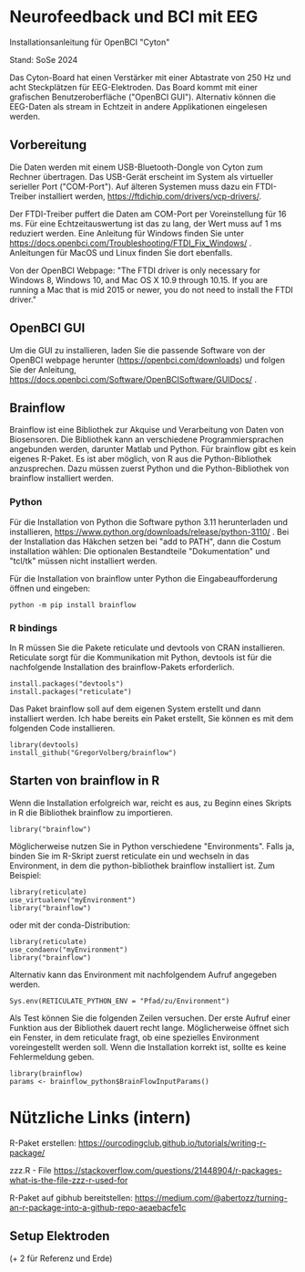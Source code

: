 # Neurofeedback und BCI mit EEG

Installationsanleitung für OpenBCI "Cyton"

Stand: SoSe 2024

Das Cyton-Board hat einen Verstärker mit einer Abtastrate von 250 Hz und acht Steckplätzen für EEG-Elektroden. Das Board kommt mit einer grafischen Benutzeroberfläche ("OpenBCI GUI"). Alternativ können die EEG-Daten als stream in Echtzeit in andere Applikationen eingelesen werden.

##  Vorbereitung

Die Daten werden mit einem USB-Bluetooth-Dongle von Cyton zum Rechner übertragen. Das USB-Gerät erscheint im System als virtueller serieller Port ("COM-Port"). Auf älteren Systemen muss dazu ein FTDI-Treiber installiert werden, https://ftdichip.com/drivers/vcp-drivers/. 

Der FTDI-Treiber puffert die Daten am COM-Port per Voreinstellung für 16 ms. Für eine Echtzeitauswertung ist das zu lang, der Wert muss auf 1 ms reduziert werden. Eine Anleitung für Windows finden Sie unter https://docs.openbci.com/Troubleshooting/FTDI_Fix_Windows/ . Anleitungen für MacOS und Linux finden Sie dort ebenfalls.

Von der OpenBCI Webpage: "The FTDI driver is only necessary for Windows 8, Windows 10, and Mac OS X 10.9 through 10.15. If you are running a Mac that is mid 2015 or newer, you do not need to install the FTDI driver."

## OpenBCI GUI
Um die GUI zu installieren, laden Sie die passende Software von der OpenBCI webpage herunter (https://openbci.com/downloads) und folgen Sie der Anleitung, https://docs.openbci.com/Software/OpenBCISoftware/GUIDocs/ .

## Brainflow
Brainflow ist eine Bibliothek zur Akquise und Verarbeitung von Daten von Biosensoren. Die Bibliothek kann an verschiedene Programmiersprachen angebunden werden, darunter Matlab und Python. Für brainflow gibt es kein eigenes R-Paket. Es ist aber möglich, von R aus die Python-Bibliothek anzusprechen. Dazu müssen zuerst Python und die Python-Bibliothek von brainflow installiert werden. 

### Python
Für die Installation von Python die Software python 3.11 herunterladen und installieren, https://www.python.org/downloads/release/python-3110/ . Bei der Installation das Häkchen setzen bei "add to PATH", dann die Costum installation wählen: Die optionalen Bestandteile "Dokumentation" und "tcl/tk" müssen nicht installiert werden. 

Für die Installation von brainflow unter Python die  Eingabeaufforderung öffnen und eingeben:

    python -m pip install brainflow
    

### R bindings
In R müssen Sie die Pakete reticulate und devtools von CRAN installieren. Reticulate sorgt für die Kommunikation mit Python, devtools ist für die nachfolgende Installation des brainflow-Pakets erforderlich.

    install.packages("devtools")
    install.packages("reticulate")
    
Das Paket brainflow soll auf dem eigenen System erstellt und dann installiert werden. Ich habe bereits ein Paket erstellt, Sie können es mit dem folgenden Code installieren.

    library(devtools)
    install_github("GregorVolberg/brainflow") 
    
## Starten von brainflow in R  
Wenn die Installation erfolgreich war, reicht es aus, zu Beginn eines Skripts in R die Bibliothek brainflow zu importieren.

    library("brainflow")

Möglicherweise nutzen Sie in Python verschiedene "Environments". Falls ja, binden Sie im R-Skript zuerst reticulate ein und wechseln in das Environment, in dem die python-bibliothek brainflow installiert ist. Zum Beispiel:

    library(reticulate)
    use_virtualenv("myEnvironment")
    library("brainflow")
    
oder mit der conda-Distribution:

    library(reticulate)
    use_condaenv("myEnvironment")
    library("brainflow")

Alternativ kann das Environment mit nachfolgendem Aufruf angegeben werden.

    Sys.env(RETICULATE_PYTHON_ENV = "Pfad/zu/Environment")

Als Test können Sie die folgenden Zeilen versuchen. Der erste Aufruf einer Funktion aus der Bibliothek dauert recht lange. Möglicherweise öffnet sich ein Fenster, in dem reticulate fragt, ob eine spezielles Environment voreingestellt werden soll. Wenn die Installation korrekt ist, sollte es keine Fehlermeldung geben.

    library(brainflow)
    params <- brainflow_python$BrainFlowInputParams()



# Nützliche Links (intern)

R-Paket erstellen:
https://ourcodingclub.github.io/tutorials/writing-r-package/

zzz.R - File
https://stackoverflow.com/questions/21448904/r-packages-what-is-the-file-zzz-r-used-for

R-Paket auf gibhub bereitstellen:
https://medium.com/@abertozz/turning-an-r-package-into-a-github-repo-aeaebacfe1c
    
    
<!--, in der conda-Installation  Sie zuerst in das    
Kommandos aufzurufen, sondern setzt auf der Python-Installation auf. 
[- Ein Paket "brainflow" erstellen mit R API bindings ('zzz.R')]

Mein Paket brainflow von Github installieren
https://ourcodingclub.github.io/tutorials/writing-r-package/-->


## Setup Elektroden
 (+ 2 für Referenz und Erde)
